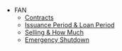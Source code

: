 - FAN
	- [Contracts](README.md)
	- [Issuance Period & Loan Period](IssuancePeriod&LoanPeriod.md)
	- [Selling & How Much](Selling&HowMuch.md)
	- [Emergency Shutdown](EmergencyShutdown.md)
